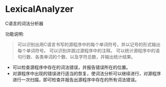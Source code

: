 # LexicalAnalyzer
C语言的词法分析器

功能说明:
> 可以识别出用C语言书写的源程序中的每个单词符号，并以记号的形式输出每个单词符号。
> 可以识别并跳过源程序中的注释。
> 可以统计源程序中的语句行数、各类单词的个数、以及字符总数，并输出统计结果。
* 可以检查源程序中存在的词法错误，并报告错误所在的位置。
* 对源程序中出现的错误进行适当的恢复，使词法分析可以继续进行，对源程序进行一次扫描，即可检查并报告出源程序中存在的所有词法错误。
